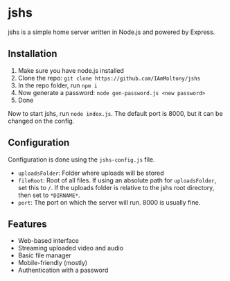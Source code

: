 
# jshs

jshs is a simple home server written in Node.js and powered by Express.

## Installation

1. Make sure you have node.js installed
1. Clone the repo: `git clone https://github.com/IAmMoltony/jshs`
1. In the repo folder, run `npm i`
1. Now generate a password: `node gen-password.js <new password>`
1. Done

Now to start jshs, run `node index.js`. The default port is
8000, but it can be changed on the config.

## Configuration

Configuration is done using the `jshs-config.js` file.

- `uploadsFolder`: Folder where uploads will be stored
- `fileRoot`: Root of all files. If using an absolute path for `uploadsFolder`,
  set this to `/`. If the uploads folder is relative to the jshs root directory,
  then set to `*DIRNAME*`.
- `port`: The port on which the server will run. 8000 is usually fine.

## Features

- Web-based interface
- Streaming uploaded video and audio
- Basic file manager
- Mobile-friendly (mostly)
- Authentication with a password
